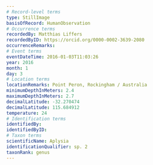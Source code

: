 ```yaml
---
# Record-level terms
type: StillImage
basisOfRecord: HumanObservation
# Occurrence terms
recordedBy: Matthias Liffers
recordedByID: https://orcid.org/0000-0002-3639-2080
occurrenceRemarks: 
# Event terms
eventDateTime: 2016-01-03T11:03:26
year: 2016
month: 1
day: 3
# Location terms
locationRemarks: Point Peron, Rockingham / Australia
minimumDepthInMeters: 2.4
maximumDepthInMeters: 2.7
decimalLatitude: -32.270474
decimalLatitude: 115.684912
temperature: 24
# Identification terms
identifiedBy: 
identifiedByID: 
# Taxon terms
scientificName: Aplysia
identificationQualifier: sp. 2
taxonRank: genus
---
```


